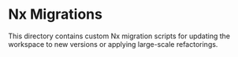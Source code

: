 # Nx Migrations

This directory contains custom Nx migration scripts for updating the workspace to new versions or applying large-scale refactorings.
